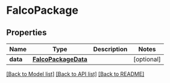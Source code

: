 # FalcoPackage

## Properties
Name | Type | Description | Notes
------------ | ------------- | ------------- | -------------
**data** | [**FalcoPackageData**](FalcoPackageData.md) |  | [optional] 

[[Back to Model list]](../README.md#documentation-for-models) [[Back to API list]](../README.md#documentation-for-api-endpoints) [[Back to README]](../README.md)

